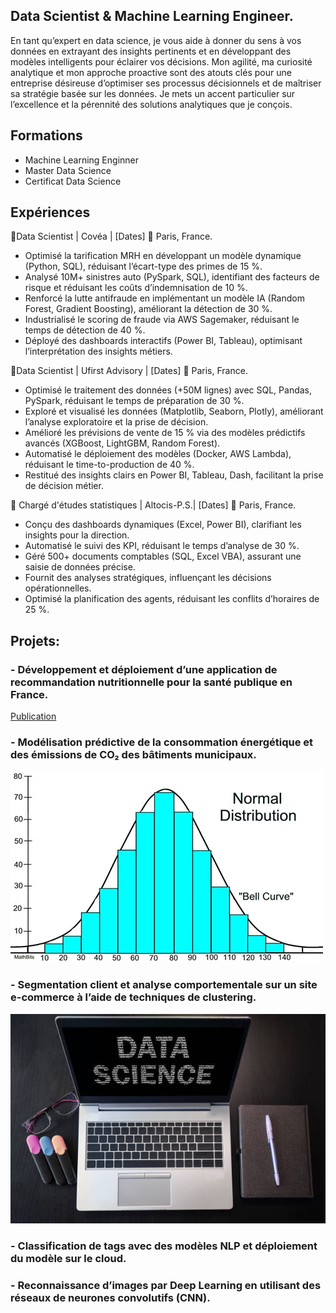 ## Data Scientist & Machine Learning Engineer.
En tant qu’expert en data science, je vous aide à donner du sens à vos données en extrayant des insights pertinents et en développant des modèles intelligents pour éclairer vos décisions.
Mon agilité, ma curiosité analytique et mon approche proactive sont des atouts clés pour une entreprise désireuse d’optimiser ses processus décisionnels et de maîtriser sa stratégie basée sur les données. Je mets un accent particulier sur l’excellence et la pérennité des solutions analytiques que je conçois.

## Formations
- Machine Learning Enginner
- Master Data Science
- Certificat Data Science

## Expériences
🔹Data Scientist | Covéa | [Dates]
📍 Paris, France.
- Optimisé la tarification MRH en développant un modèle dynamique (Python, SQL), réduisant l’écart-type des primes de 15 %.
- Analysé 10M+ sinistres auto (PySpark, SQL), identifiant des facteurs de risque et réduisant les coûts d’indemnisation de 10 %.
- Renforcé la lutte antifraude en implémentant un modèle IA (Random Forest, Gradient Boosting), améliorant la détection de 30 %.
- Industrialisé le scoring de fraude via AWS Sagemaker, réduisant le temps de détection de 40 %.
- Déployé des dashboards interactifs (Power BI, Tableau), optimisant l’interprétation des insights métiers.

🔹Data Scientist | Ufirst Advisory | [Dates]
📍 Paris, France.
- Optimisé le traitement des données (+50M lignes) avec SQL, Pandas, PySpark, réduisant le temps de préparation de 30 %.
- Exploré et visualisé les données (Matplotlib, Seaborn, Plotly), améliorant l’analyse exploratoire et la prise de décision.
- Amélioré les prévisions de vente de 15 % via des modèles prédictifs avancés (XGBoost, LightGBM, Random Forest).
- Automatisé le déploiement des modèles (Docker, AWS Lambda), réduisant le time-to-production de 40 %.
- Restitué des insights clairs en Power BI, Tableau, Dash, facilitant la prise de décision métier.

🔹 Chargé d'études statistiques | Altocis-P.S.| [Dates]
📍 Paris, France.
- Conçu des dashboards dynamiques (Excel, Power BI), clarifiant les insights pour la direction.
- Automatisé le suivi des KPI, réduisant le temps d’analyse de 30 %.
- Géré 500+ documents comptables (SQL, Excel VBA), assurant une saisie de données précise.
- Fournit des analyses stratégiques, influençant les décisions opérationnelles.
- Optimisé la planification des agents, réduisant les conflits d’horaires de 25 %.

## Projets: 
### - Développement et déploiement d’une application de recommandation nutritionnelle pour la santé publique en France.
[Publication](https://tagsprediction-bhnyhaye963vexcgjrbakj.streamlit.app/)

### - Modélisation prédictive de la consommation énergétique et des émissions de CO₂ des bâtiments municipaux.
![Data Code](/images/photo/normal.jpg)

### - Segmentation client et analyse comportementale sur un site e-commerce à l’aide de techniques de clustering.
![Data Code](/images/photo/DaImg.jpg)

### - Classification de tags avec des modèles NLP et déploiement du modèle sur le cloud.

### - Reconnaissance d’images par Deep Learning en utilisant des réseaux de neurones convolutifs (CNN).



